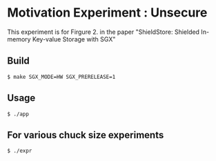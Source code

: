 # Motivation Experiment : Unsecure 

This experiment is for Firgure 2. in the paper "ShieldStore: Shielded In-memory Key-value Storage with SGX"

## Build

	$ make SGX_MODE=HW SGX_PRERELEASE=1 

## Usage

	$ ./app	

## For various chuck size experiments 	

	$ ./expr  
